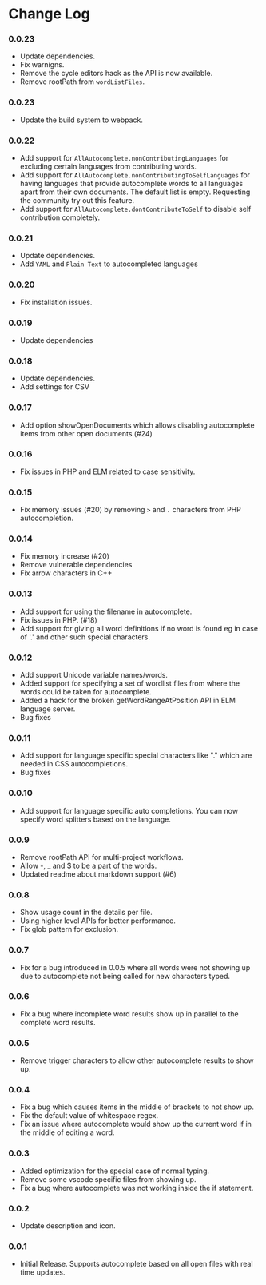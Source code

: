# Change Log
### 0.0.23
* Update dependencies.
* Fix warnigns.
* Remove the cycle editors hack as the API is now available.
* Remove rootPath from `wordListFiles`.

### 0.0.23
* Update the build system to webpack.
### 0.0.22
* Add support for `AllAutocomplete.nonContributingLanguages` for excluding certain languages from contributing words.
* Add support for `AllAutocomplete.nonContributingToSelfLanguages` for having languages that provide autocomplete words to all languages apart from their own documents. The default list is empty. Requesting the community try out this feature.
* Add support for `AllAutocomplete.dontContributeToSelf` to disable self contribution completely.
### 0.0.21
* Update dependencies.
* Add `YAML` and `Plain Text` to autocompleted languages
### 0.0.20
* Fix installation issues.

### 0.0.19
* Update dependencies

### 0.0.18
* Update dependencies.
* Add settings for CSV

### 0.0.17
* Add option showOpenDocuments which allows disabling autocomplete items from other open documents (#24)

### 0.0.16
* Fix issues in PHP and ELM related to case sensitivity.

### 0.0.15
* Fix memory issues (#20) by removing `>` and `.` characters from PHP autocompletion.

### 0.0.14
* Fix memory increase (#20)
* Remove vulnerable dependencies
* Fix arrow characters in C++

### 0.0.13
* Add support for using the filename in autocomplete.
* Fix issues in PHP. (#18)
* Add support for giving all word definitions if no word is found eg in case of '.' and other such special characters.

### 0.0.12
* Add support Unicode variable names/words.
* Added support for specifying a set of wordlist files from where the words could be taken for autocomplete.
* Added a hack for the broken getWordRangeAtPosition API in ELM language server.
* Bug fixes

### 0.0.11
* Add support for language specific special characters like "." which are needed in CSS autocompletions.
* Bug fixes

### 0.0.10
* Add support for language specific auto completions. You can now specify word splitters based on the language.

### 0.0.9
* Remove rootPath API for multi-project workflows.
* Allow -, _ and $ to be a part of the words.
* Updated readme about markdown support (#6)

### 0.0.8
* Show usage count in the details per file.
* Using higher level APIs for better performance.
* Fix glob pattern for exclusion.

### 0.0.7
* Fix for a bug introduced in 0.0.5 where all words were not showing up due to autocomplete not being called for new characters typed.

### 0.0.6
* Fix a bug where incomplete word results show up in parallel to the complete word results.

### 0.0.5
* Remove trigger characters to allow other autocomplete results to show up.

### 0.0.4
* Fix a bug which causes items in the middle of brackets to not show up.
* Fix the default value of whitespace regex.
* Fix an issue where autocomplete would show up the current word if in the middle of editing a word.

### 0.0.3
* Added optimization for the special case of normal typing.
* Remove some vscode specific files from showing up.
* Fix a bug where autocomplete was not working inside the if statement.

### 0.0.2
* Update description and icon.

### 0.0.1
* Initial Release. Supports autocomplete based on all open files with real time updates.
